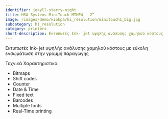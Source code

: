 ```yaml
---
identifier: jekyll-starry-night
title: HSA Systems MiniTouch MTHP4 – 2”
image: /images/demo/kiokpa/hi_resolution/minitouch1_big.jpg
subcategory: hi_resolution
category: printers
short-description: Εκτυπωτές Ink- jet υψηλής ανάλυσης χαμηλού κόστους 
---
```





Εκτυπωτές Ink- jet υψηλής ανάλυσης χαμηλού κόστους με εύκολη ενσωμάτωση στην γραμμή παραγωγής






Τεχνικά Χαρακτηριστικά

* Bitmaps
* Shift codes
* Counter
* Date & Time
* Fixed text
* Barcodes
* Multiple fonts
* Real-Time printing


